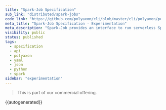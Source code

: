 ```yaml
---
title: "Spark-Job Specification"
sub_link: "distributed/spark-jobs"
code_link: "https://github.com/polyaxon/cli/blob/master/cli/polyaxon/polyflow/run/spark/spark.py"
meta_title: "Spark-Job Specification - Experimentation"
meta_description: "Spark-Job provides an interface to run serverless Spark applications on Kubernetes."
visibility: public
status: published
tags:
  - specification
  - api
  - polyaxon
  - yaml
  - json
  - python
  - spark
sidebar: "experimentation"
---
```


<blockquote class="commercial">This is part of our commercial offering.</blockquote>

{{autogenerated}}
